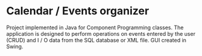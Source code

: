 # Calendar / Events organizer
Project implemented in Java for Component Programming classes. The application is designed to perform operations on events entered by the user (CRUD) and I / O data from the SQL database or XML file. GUI created in Swing.
